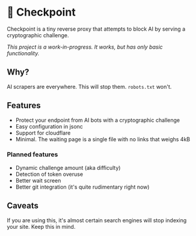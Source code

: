 # 🛑 Checkpoint

Checkpoint is a tiny reverse proxy that attempts to block AI by serving a cryptographic challenge.

_This project is a work-in-progress. It works, but has only basic functionality._

## Why?

AI scrapers are everywhere. This will stop them. `robots.txt` won't.

## Features
- Protect your endpoint from AI bots with a cryptographic challenge
- Easy configuration in jsonc
- Support for cloudflare
- Minimal. The waiting page is a single file with no links that weighs 4kB

### Planned features
- Dynamic challenge amount (aka difficulty)
- Detection of token overuse
- Better wait screen
- Better git integration (it's quite rudimentary right now)

## Caveats
If you are using this, it's almost certain search engines will stop indexing your site. Keep this in mind.

